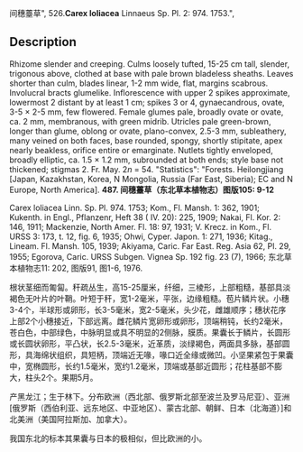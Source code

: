 间穗薹草",
526.**Carex loliacea** Linnaeus Sp. Pl. 2: 974. 1753.",

## Description
Rhizome slender and creeping. Culms loosely tufted, 15-25 cm tall, slender, trigonous above, clothed at base with pale brown bladeless sheaths. Leaves shorter than culm, blades linear, 1-2 mm wide, flat, margins scabrous. Involucral bracts glumelike. Inflorescence with upper 2 spikes approximate, lowermost 2 distant by at least 1 cm; spikes 3 or 4, gynaecandrous, ovate, 3-5 × 2-5 mm, few flowered. Female glumes pale, broadly ovate or ovate, ca. 2 mm, membranous, with green midrib. Utricles pale green-brown, longer than glume, oblong or ovate, plano-convex, 2.5-3 mm, subleathery, many veined on both faces, base rounded, spongy, shortly stipitate, apex nearly beakless, orifice entire or emarginate. Nutlets tightly enveloped, broadly elliptic, ca. 1.5 × 1.2 mm, subrounded at both ends; style base not thickened; stigmas 2. Fr. May. 2*n* = 54.
  "Statistics": "Forests. Heilongjiang [Japan, Kazakhstan, Korea, N Mongolia, Russia (Far East, Siberia); EC and N Europe, North America].
**487. 间穗薹草（东北草本植物志）图版105: 9-12**

Carex loliacea Linn. Sp. Pl. 974. 1753; Kom., Fl. Mansh. 1: 362, 1901; Kukenth. in Engl., Pflanzenr, Heft 38 ( IV. 20): 225, 1909; Nakai, Fl. Kor. 2: 146, 1911; Mackenzie, North Amer. Fl. 18: 97, 1931; V. Krecz. in Kom., Fl. URSS 3: 173, t. 12, fig. 6, 1935; Ohwi, Cyper. Japon. 1: 271, 1936; Kitag., Lineam. Fl. Mansh. 105, 1939; Akiyama, Caric. Far East. Reg. Asia 62, Pl. 29, 1955; Egorova, Caric. URSS Subgen. Vignea Sp. 192 fig. 23 (7), 1966; 东北草本植物志11: 202, 图版91, 图1-6, 1976.

根状茎细而匍匐。秆疏丛生，高15-25厘米，纤细，三棱形，上部粗糙，基部具淡褐色无叶片的叶鞘。叶短于秆，宽1-2毫米，平张，边缘粗糙。苞片鳞片状。小穗3-4个，半球形或卵形，长3-5毫米，宽2-5毫米，头少花，雌雄顺序；穗状花序上部2个小穗接近，下部远离。雌花鳞片宽卵形或卵形，顶端稍钝，长约2毫米，苍白色，中部绿色，中脉明显或具不明显的2侧脉，膜质。果囊长于鳞片，长圆形或长圆状卵形，平凸状，长2.5-3毫米，近革质，淡绿褐色，两面具多脉，基部圆形，具海绵状组织，具短柄，顶端近无喙，喙口近全缘或微凹。小坚果紧包于果囊中，宽椭圆形，长约1.5毫米，宽约1.2毫米，顶端或基部近圆形；花柱基部不膨大，柱头2个。果期5月。

产黑龙江；生于林下。分布欧洲（西北部、俄罗斯北部至波兰及罗马尼亚）、亚洲[俄罗斯（西伯利亚、远东地区、中亚地区）、蒙古北部、朝鲜、日本（北海道）]和北美洲（美国阿拉斯加、加拿大）。

我国东北的标本其果囊与日本的极相似，但比欧洲的小。
